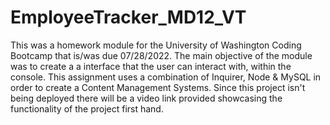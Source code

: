 # EmployeeTracker_MD12_VT
This was a homework module for the University of Washington Coding Bootcamp that is/was due 07/28/2022. The main objective of the module was to create a a interface that the user can interact with, within the console. This assignment uses a combination of Inquirer, Node &amp; MySQL in order to create a Content Management Systems. Since this project isn't being deployed there will be a video link provided showcasing the functionality of the project first hand.
